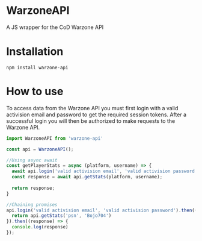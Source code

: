 # WarzoneAPI
A JS wrapper for the CoD Warzone API


<h1>Installation</h1>

```
npm install warzone-api
```

<h1>How to use</h1>

To access data from the Warzone API you must first login with a valid activision email and password to get the required session tokens. 
After a successful login you will then be authorized to make requests to the Warzone API.

```javascript
import WarzoneAPI from 'warzone-api'

const api = WarzoneAPI();

//Using async await 
const getPlayerStats = async (platform, username) => {
  await api.login('valid activision email', 'valid activision password');
  const response = await api.getStats(platform, username);
  
  return response;
}

//Chaining promises
api.login('valid activision email', 'valid activision password').then(() => {
  return api.getStats('psn', 'Bojo704')
}).then((response) => {
  console.log(response)
});
```

